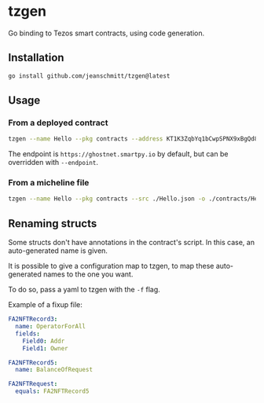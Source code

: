 # tzgen

Go binding to Tezos smart contracts, using code generation.

## Installation

```bash
go install github.com/jeanschmitt/tzgen@latest
```

## Usage

### From a deployed contract

```bash
tzgen --name Hello --pkg contracts --address KT1K3ZqbYq1bCwpSPNX9xBgQd8CaYxRVXd4P -o ./contracts/Hello.go
```

The endpoint is `https://ghostnet.smartpy.io` by default, but can be overridden with `--endpoint`.

### From a micheline file

```bash
tzgen --name Hello --pkg contracts --src ./Hello.json -o ./contracts/Hello.go
```

## Renaming structs

Some structs don't have annotations in the contract's script.
In this case, an auto-generated name is given.

It is possible to give a configuration map to tzgen, to map these auto-generated names to the one you want.

To do so, pass a yaml to tzgen with the `-f` flag.

Example of a fixup file:

```yaml
FA2NFTRecord3:
  name: OperatorForAll
  fields:
    Field0: Addr
    Field1: Owner

FA2NFTRecord5:
  name: BalanceOfRequest

FA2NFTRequest:
  equals: FA2NFTRecord5
```
